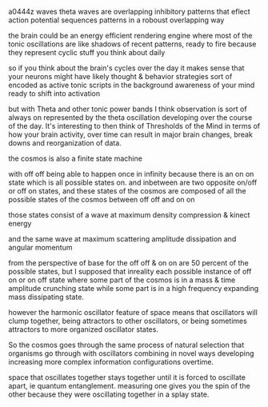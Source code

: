 a0444z
waves theta waves are overlapping inhibitory patterns that eflect action potential sequences patterns in a roboust overlapping way

the brain could be an energy efficient rendering engine where most of the tonic oscillations are like shadows of recent patterns, ready to fire because they represent cyclic stuff you think about daily

so if you think about the brain's cycles over the day it makes sense that your neurons might have likely thought & behavior strategies sort of encoded as active tonic scripts in the background awareness of your mind ready to shift into activation

but with Theta and other tonic power bands I think observation is sort of always on represented by the theta oscillation developing over the course of the day. It's interesting to then think of Thresholds of the Mind in terms of how your brain activity, over time can result in major brain changes, break downs and reorganization of data.

the cosmos is also a finite state machine

with off off being able to happen once in infinity 
because there is an on on state which is all possible states on. and inbetween are two opposite on/off or off on states, and these states of the cosmos are composed of all the possible states of the cosmos between off off and on on

those states consist of a wave at maximum density compression & kinect energy

and the same wave at maximum scattering amplitude dissipation and angular momentum

from the perspective of base for the off off & on on are 50 percent of the possible states, but I supposed that inreality each possible instance of off on or on off state where some part of the cosmos is in a mass & time amplitude crunching state while some part is in a high frequency expanding mass dissipating state.

however the harmonic oscillator feature of space means that oscillators will clump together, being attractors to other oscillators, or being sometimes attractors to more organized oscillator states.

So the cosmos goes through the same process of natural selection that organisms go through with oscillators combining in novel ways developing increasing more complex information configurations overtime.

space that oscillates together stays together until it is forced to oscillate apart, ie quantum entanglement. measuring one gives you the spin of the other because they were oscillating together in a splay state.

